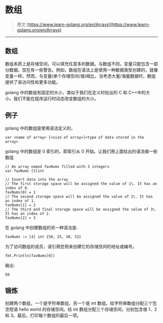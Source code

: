# 数组

> 原文:[https://www.learn-golang.org/en/Arrays](https://www.learn-golang.org/en/Arrays)

* * *

## 数组

数组本质上是存储空间，可以填充任意多的数据。与数组不同，变量只能包含一部分数据。现在有一些警告。例如，数组在语法上是使用一种数据类型创建的，就像变量一样。然而，与变量(单个存储空间/值)相比，当考虑大量/海量数据时，数组提供了易访问性和更多功能。

golang 中的数组有固定的大小，类似于我们在定义时给出的 C 和 C++中的大小。我们不能在程序运行时动态改变数组的大小。

## 例子

golang 中的数组是使用语法定义的，

```
var <name of array> [<size of array>]<type of data stored in the array> 
```

golang 中的数组是 0 索引的，即索引从 0 开始。让我们用上面给出的语法做一些数组

```
// An array named favNums filled with 3 integers
var favNums [3]int

// Insert data into the array
// The first storage space will be assigned the value of 1\. It has an index of 0.
favNums[0] = 1
// The second storage space will be assigned the value of 2\. It has an index of 1.
favNums[1] = 2
// The third and final storage space will be assigned the value of 3\. It has an index of 2.
favNums[2] = 3 
```

在 golang 中创建数组的另一种语法是:

```
favNums := [4] int {50, 25, 30, 33} 
```

为了访问数组的成员，请引用您用来创建它的存储空间的地址或编号。

```
fmt.Println(favNums[0]) 
```

输出:

```
50 
```

## 锻炼

创建两个数组，一个是字符串数组，另一个是 int 数组。给字符串数组分配三个包含短语 hello world 的存储空间。给 int 数组分配三个存储空间，分别包含值 1、2 和 3。最后，打印每个数组的最后一项。